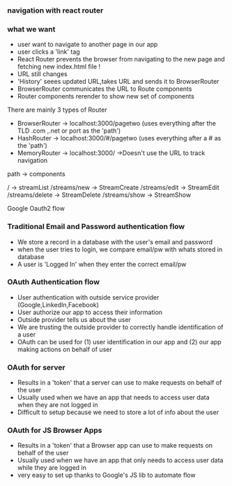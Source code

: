  
### navigation with react router

### what we want 
- user want to navigate to another page in our app
- user clicks a 'link' tag
- React Router prevents the browser from navigating to the new page and fetching new index.html file !
- URL still changes
- 'History' seees updated URL,takes URL and sends it to BrowserRouter
- BrowserRouter communicates the URL to Route components
- Router components rerender to show new set of components

There are mainly 3 types of Router
- BrowserRouter -> localhost:3000/pagetwo (uses everything after the TLD .com ,.net or port as the 'path')
- HashRouter -> localhost:3000/#/pagetwo (uses everything after a # as the 'path')
- MemoryRouter -> localhost:3000/ ->Doesn't use the URL to track navigation

path -> components

/    -> streamList
/streams/new -> StreamCreate
/streams/edit -> StreamEdit
/streams/delete -> StreamDelete
/streams/show -> StreamShow


Google Oauth2 flow

### Traditional Email and Password authentication flow
- We store a record in a database with the user's email and password
- when the user tries to login, we compare email/pw with whats stored in database
- A user is 'Logged In' when they enter the correct email/pw

### OAuth Authentication flow
- User authentication with outside service provider (Google,LinkedIn,Facebook)
- User authorize our app to access their information
- Outside provider tells us about the user
- We are trusting the outside provider to correctly handle identification of a user
- OAuth can be used for (1) user identification in our app and (2) our app making actions on behalf of user


### OAuth for server
- Results in a 'token' that a server can use to make
requests on behalf of the user
- Usually used when we have an app that needs to access user data when they are not logged in
- Difficult to setup because we need to store a lot of info about the user

### OAuth for JS Browser Apps
- Results in a 'token' that a Browser app can use to make requests on behalf of the user
- Usually used when we have an app that only needs to access user data while they are logged in
- very easy to set up thanks to Google's JS lib to automate flow

